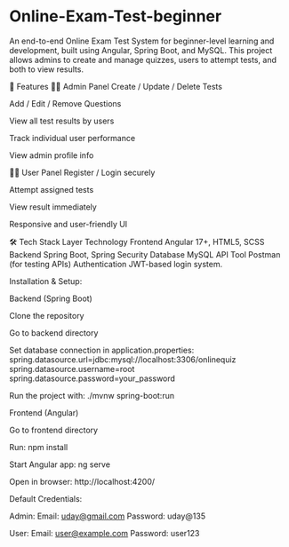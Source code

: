 #  Online-Exam-Test-beginner

An end-to-end Online Exam Test System for beginner-level learning and development, built using Angular, Spring Boot, and MySQL. This project allows admins to create and manage quizzes, users to attempt tests, and both to view results.

🚀 Features
👨‍🏫 Admin Panel
Create / Update / Delete Tests

Add / Edit / Remove Questions

View all test results by users

Track individual user performance

View admin profile info

🧑‍🎓 User Panel
Register / Login securely

Attempt assigned tests

View result immediately

Responsive and user-friendly UI

🛠️ Tech Stack
Layer	Technology
Frontend	Angular 17+, HTML5, SCSS
Backend	Spring Boot, Spring Security
Database	MySQL
API Tool	Postman (for testing APIs)
Authentication	JWT-based login system.

Installation & Setup:

Backend (Spring Boot)

Clone the repository

Go to backend directory

Set database connection in application.properties:
spring.datasource.url=jdbc:mysql://localhost:3306/onlinequiz
spring.datasource.username=root
spring.datasource.password=your_password

Run the project with:
./mvnw spring-boot:run

Frontend (Angular)

Go to frontend directory

Run:
npm install

Start Angular app:
ng serve

Open in browser:
http://localhost:4200/

Default Credentials:

Admin:
Email: uday@gmail.com
Password: uday@135

User:
Email: user@example.com
Password: user123
